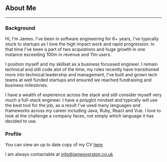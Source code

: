 ## About Me

---

### Background

Hi, I'm James. I've been in software engineering for 6+ years, I've typically stuck to startups as I love the high impact work and rapid progression. In that time I've been a part of two acquistions and huge growth in one instance exceeding 100m in revenue and 11m users. 

I position myself and my skillset as a business focussed engineer. I remain technical and still code alot of the time, my roles recently have transitioned more into technical leadership and management, I've built and grown tech teams at well funded startups and ensured we reached fundraising and business milestones. 

I have a wealth of experience across the stack and still consider myself very much a full-stack engineer. I have a polyglot mindset and typically will use the best tool for the job, as a result I've used many languages and frameworks across my career including Java, Ruby, React and Vue. I love to look at the challenge a company faces, not simply which language it has decided to use. 

### Profile

You can view an up to date copy of my CV [here](https://drive.google.com/file/d/1jA-hd4zBK6EugWCu0ujTc0Iu6NMRr1h7/view)

I am always contactable at info@jamesyorston.co.uk
